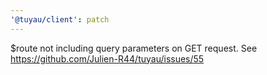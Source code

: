 ```yaml
---
'@tuyau/client': patch
---
```


$route not including query parameters on GET request. See https://github.com/Julien-R44/tuyau/issues/55
